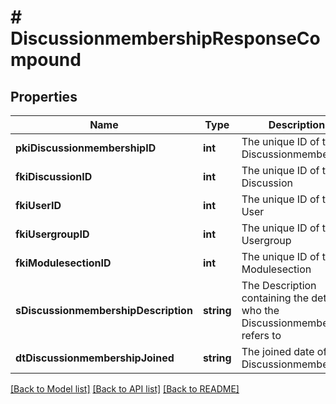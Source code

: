 # # DiscussionmembershipResponseCompound

## Properties

Name | Type | Description | Notes
------------ | ------------- | ------------- | -------------
**pkiDiscussionmembershipID** | **int** | The unique ID of the Discussionmembership |
**fkiDiscussionID** | **int** | The unique ID of the Discussion |
**fkiUserID** | **int** | The unique ID of the User | [optional]
**fkiUsergroupID** | **int** | The unique ID of the Usergroup | [optional]
**fkiModulesectionID** | **int** | The unique ID of the Modulesection | [optional]
**sDiscussionmembershipDescription** | **string** | The Description containing the detail of who the Discussionmembership refers to |
**dtDiscussionmembershipJoined** | **string** | The joined date of the Discussionmembership |

[[Back to Model list]](../../README.md#models) [[Back to API list]](../../README.md#endpoints) [[Back to README]](../../README.md)
